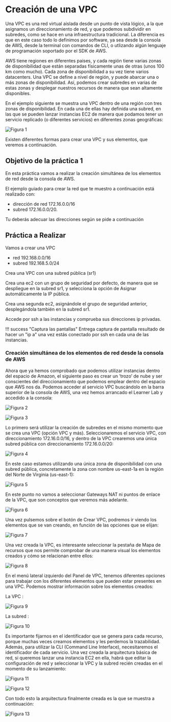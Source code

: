 # Creación de una VPC

Una VPC es una red virtual aislada desde un punto de vista lógico, a la que asignamos un direccionamiento de red, y que podemos subdividir en subredes, como se hace en una infraestructura tradicional. La diferencia es que en este caso todo lo definimos por software, ya sea desde la consola de AWS, desde la terminal con comandos de CLI, o utlizando algún lenguaje de programación soportado por el SDK de AWS.

AWS tiene regiones en diferentes paises, y cada región tiene varias zonas de disponibilidad que están separadas físicamente unas de otras (unos 100 km como mucho). Cada zona de disponibilidad a su vez tiene varios datacenters.
Una VPC se define a nivel de región, y puede abarcar una o más zonas de disponibilidad. Así, podemos crear subredes en varias de estas zonas y desplegar nuestros recursos de manera que sean altamente disponibles.

En el ejemplo siguiente se muestra  una VPC dentro de una región con tres zonas de disponibilidad. En cada una de ellas hay definida una subred, en las que se pueden lanzar instancias EC2 de manera que podamos tener un servicio replicado (o diferentes servicios) en diferentes zonas geográficas:

![Figura 1](../images/ud03/practica1/t1vpc1.png)

Existen diferentes formas para crear una VPC y sus elementos, que veremos a continuación.

## Objetivo de la práctica 1

En esta práctica vamos a realizar la creación simultánea de los elementos de red desde la consola de AWS.

El ejemplo guiado para crear la red que te muestro a continuación está realizado con:

* dirección de red 172.16.0.0/16
* subred 172.16.0.0/20.

Tu deberás adecuar las direcciones según se pide a continuación

## Práctica a Realizar

Vamos a crear una VPC

* red 192.168.0.0/16
* subred 192.168.5.0/24

Crea una VPC	con una subred pública (sr1)

Crea una ec2 con un grupo de seguridad por defecto, de manera que se despliegue en la subred sr1, y selecciona la opción de Asignar automáticamente la IP pública.

Crea una segunda ec2, asignándole el grupo de seguridad anterior, desplegándola también en la subred sr1.

Accede por ssh a las instancias y comprueba sus	direcciones ip	privadas.

!!! success "Captura las pantallas"
    Entrega captura de pantalla resultado de hacer un "ip a" una vez estás conectado por ssh en cada una de las instancias.


### Creación simultánea de los elementos de red desde la consola de AWS

Ahora que ya hemos comprobado que podemos utilizar instancias dentro del espacio de Amazon, el siguiente paso es crear un ’trozo’ de nube y ser conscientes del direccionamiento que podemos emplear dentro del espacio que AWS nos da. Podemos acceder al servicio VPC buscándolo en la barra superior de la consola de AWS, una vez hemos arrancado el Learner Lab y accedido a la consola:

![Figura 2](../images/ud03/practica1/t1vpc2.png)

![Figura 3](../images/ud03/practica1/t1vpc3.png)

Lo primero será utilizar la creación de subredes en el mismo momento que se crea una VPC (opción VPC y más). Seleccionaremos el servicio VPC, con  direccionamiento 172.16.0.0/16, y dentro de la VPC  crearemos  una  única subred pública con direccionamiento 172.16.0.0/20:

![Figura 4](../images/ud03/practica1/t1vpc4.png)

En este caso estamos utilizando una única zona de disponibilidad con una subred pública, concretamente la zona con nombre us-east-1a en la región del Norte de Virginia (us-east-1):

![Figura 5](../images/ud03/practica1/t1vpc5.png)

En este punto no vamos a seleccionar Gateways NAT ni puntos de enlace de la VPC, que son conceptos que veremos más adelante.

![Figura 6](../images/ud03/practica1/t1vpc6.png)

 Una vez pulsemos sobre el botón de Crear VPC, podremos ir viendo los elementos que se van creando, en función de las opciones que se elijan:

![Figura 7](../images/ud03/practica1/t1vpc7.png)

Una vez creada la VPC, es interesante seleccionar la pestaña de Mapa de recursos que nos permite comprobar de una manera visual los elementos creados y cómo se relacionan entre ellos:

![Figura 8](../images/ud03/practica1/t1vpc8.png)

En el menú lateral izquierdo del Panel de VPC, tenemos diferentes opciones para trabajar con los diferentes  elementos que pueden estar presentes en una VPC. Podemos mostrar información sobre los elementos creados:

La VPC  :

![Figura 9](../images/ud03/practica1/t1vpc9.png)

La subred :

![Figura 10](../images/ud03/practica1/t1vpc10.png)

Es importante fijarnos en el identificador que se genera para cada recurso, porque muchas veces creamos elementos y les perdemos la trazabilidad. Además, para utilizar la CLI (Command Line Interface), necesitaremos el identificador de cada servicio. Una vez creada la arquitectura  básica de red, si queremos lanzar una instancia EC2 en ella, habrá que editar la configuración de red y seleccionar la VPC y la subred recién creadas en el momento de su lanzamiento:

![Figura 11](../images/ud03/practica1/t1vpc11.png)

![Figura 12](../images/ud03/practica1/t1vpc12.png)

Con todo esto la arquitectura finalmente creada es la que se muestra a continuación:

![Figura 13](../images/ud03/practica1/t1vpc13.png)
